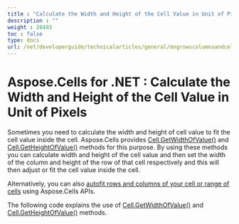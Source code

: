 ```yaml
---
title : "Calculate the Width and Height of the Cell Value in Unit of Pixels" 
description : "" 
weight : 20493 
toc : false
type: docs
url: /net/developerguide/technicalarticles/general/mngrowscolumnsandcells/calculate+the+width+and+height+of+the+cell+value+in+unit+of+pixels/
---
```


# Aspose.Cells for .NET : Calculate the Width and Height of the Cell Value in Unit of Pixels


Sometimes you need to calculate the width and height of cell value to fit the cell value inside the cell. Aspose.Cells provides [Cell.GetWidthOfValue()](https://apireference.aspose.com/net/cells/aspose.cells/cell/methods/getwidthofvalue) and [Cell.GetHeightOfValue()](https://apireference.aspose.com/net/cells/aspose.cells/cell/methods/getheightofvalue) methods for this purpose. By using these methods you can calculate width and height of the cell value and then set the width of the column and height of the row of that cell respectively and this will then adjust or fit the cell value inside the cell.

Alternatively, you can also [autofit rows and columns of your cell or range of cells](https://docs2.aspose.com/cells/net/developerguide/rowsandcolumns/autofit+rows+and+columns) using Aspose.Cells APIs.

The following code explains the use of [Cell.GetWidthOfValue()](https://apireference.aspose.com/net/cells/aspose.cells/cell/methods/getwidthofvalue) and [Cell.GetHeightOfValue()](https://apireference.aspose.com/net/cells/aspose.cells/cell/methods/getheightofvalue) methods.

